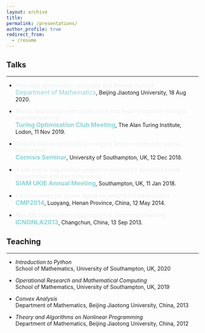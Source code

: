 ```yaml
---
layout: archive
title:  
permalink: /presentations/
author_profile: true
redirect_from:
  - /resume
---
```


<style>
a:link {
  text-decoration: none;
}

a:visited {
  text-decoration: none;
}

a:hover {
  text-decoration: underline;
}

a:active {
  text-decoration: underline;
}
</style>


## <b style="font-size:20px">Talks</b>
---
  
 * <a style="color:#eceff1" href='https://arxiv.org/abs/2007.15737' target="_blank"><i>Heaviside optimisation: optimality and Newton method</i></a><br>
 <a style="font-size: 16px; font-weight: normal; color:#8cd2d5" href='http://en.sci.njtu.edu.cn/Department/DepartmentofMathematics/index.htm' target="_blank">Department of Mathematics</a>, Beijing Jiaotong University, 18 Aug 2020.

 * <a style="color:#eceff1"  href='https://shenglongzhou.github.io/files/Bilevel-optimisation-hyperparameter-tuning.pdf' target="_blank"><i>Bilevel optimisation with applications into hyper-parameter tuning in machine learning</i></a> <br>
 <a style="font-size: 16px; font-weight: bold; color:#8cd2d5" href='https://turing-optimization.github.io/' target="_blank">Turing Optimisation Club Meeting</a>, The Alan Turing Institute, Lodon, 11 Nov 2019.

 * <a style="color:#eceff1"  href='https://jmlr.org/papers/v22/19-026.html' target="_blank"><i>Globally and quadratically convergent Newton method for sparse optimization</i></a><br>
<a style="font-size: 16px; font-weight: bold; color:#8cd2d5" href='https://www.southampton.ac.uk/maths/news/seminars/2018/12/13-cormsis-seminar.page' target="_blank">Cormsis Seminar</a>, University of Southampton, UK, 12 Dec 2018.

* <a  style="color:#eceff1" href='https://ieeexplore.ieee.org/document/8399531' target="_blank"><i>A fast matrix majorization-projection method for penalized stress minimization with box constraints</i></a><br>
<a style="font-size: 16px; font-weight: bold; color:#8cd2d5" href='https://www.southampton.ac.uk/maths/news/seminars/2018/01/11-siam-seminar.page' target="_blank">SIAM UKIE Annual Meeting</a>, Southampton, UK, 11 Jan 2018.
 
* <a style="color:#eceff1"  href='https://doi.org/10.1093/imaiai/iaw002' target="_blank"><i>Exact recovery for sparse signal via weighted l1 minimization</i></a><br>
<a style="text-decoration:none; font-size: 16px; font-weight: bold; color:#8cd2d5">CMP2014</a>, Luoyang, Henan Province, China, 12 May 2014. 

* <a style="color:#eceff1"   href='https://arxiv.org/abs/1308.0455' target="_blank"><i>New RIC bounds via lq minimization in compressed sensing</i></a><br>
<a style="font-size: 16px; font-weight: bold; color:#8cd2d5" href='http://lsec.cc.ac.cn/~icnonla13/index.htm' target="_blank">ICNONLA2013</a>, Changchun, China, 13 Sep 2013.

  
## <b style="font-size:20px">Teaching</b>
---

 * *Introduction to Python* <br>
School of Mathematics, University of Southampton, UK, 2020

 * *Operational Research and Mathematical Computing* <br>
School of Mathematics, University of Southampton, UK, 2019

 * *Convex Analysis*<br>
 Department of Mathematics,  Beijing Jiaotong University, China, 2013
 
* *Theory and Algorithms on Nonlinear  Programming* <br>
 Department of Mathematics, Beijing Jiaotong University, China, 2012
